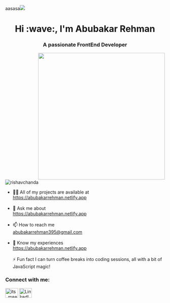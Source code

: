 aasasa<img src="https://github.com/Anmol-Baranwal/Cool-GIFs-For-GitHub/assets/74038190/d48893bd-0757-481c-8d7e-ba3e163feae7" />
<h1 align="center">Hi :wave:, I'm Abubakar Rehman</h1>
<h3 align="center">A passionate FrontEnd Developer</h3>
<img align="right" src="https://user-images.githubusercontent.com/74038190/218265814-3084a4ba-809c-4135-afc0-8685d0f634b3.gif" width="400">
<p align="left"> <img src="https://komarev.com/ghpvc/?username=rishavchanda&label=Profile%20views&color=0e75b6&style=flat" alt="rishavchanda" /> </p>
      
- 👨‍💻 All of my projects are available at<br/>
https://abubakarrehman.netlify.app<br/><br/>
- 💬 Ask me about<br/> https://abubakarrehman.netlify.app<br/><br/>
- 📫 How to reach me<br/> abubakarrehman395@gmail.com<br/><br/>
- 📄 Know my experiences <br/> https://abubakarrehman.netlify.app<br/><br/> 
  ⚡ Fun fact I can turn coffee breaks into coding sessions, all with a bit of JavaScript magic!<br/>
<p align="left">
                <h3 align="left">Connect with me:</h3>  
     <a href="https://instagram.com/its_mee_abubakar" target="blank"><img align="center" src="https://raw.githubusercontent.com/rahuldkjain/github-profile-readme-generator/master/src/images/icons/Social/instagram.svg" alt="its_mee_abubakar" height="30" width="40" /></a>
      <a href="https://www.linkedin.com/in/abubakar-rehman-53439b279/" target="blank">
  <img align="center" src="https://raw.githubusercontent.com/rahuldkjain/github-profile-readme-generator/master/src/images/icons/Social/linked-in-alt.svg" alt="LinkedIn" height="30" width="40" />
</a>
</p>
